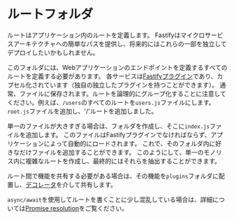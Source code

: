 # ルートフォルダ

ルートはアプリケーション内のルートを定義します。
Fastifyはマイクロサービスアーキテクチャへの簡単なパスを提供し、将来的にはこれらの一部を独立してデプロイしたいかもしれません。

このフォルダには、Webアプリケーションのエンドポイントを定義するすべてのルートを定義する必要があります。
各サービスは[Fastifyプラグイン](https://www.fastify.io/docs/latest/Reference/Plugins/)であり、カプセル化されています（独自の独立したプラグインを持つことができます）。
通常、ファイルに保存されます。ルートを論理的にグループ化することに注意してください。例えば、`/users`のすべてのルートを`users.js`ファイルにします。
`root.js`ファイルを追加し、'/'ルートを追加しました。

単一のファイルが大きすぎる場合は、フォルダを作成し、そこに`index.js`ファイルを追加します。
このファイルはFastifyプラグインでなければならず、アプリケーションによって自動的にロードされます。
これで、そのフォルダ内に好きなだけファイルを追加することができます。
このようにして、単一のモノリス内に複雑なルートを作成し、最終的にはそれらを抽出することができます。

ルート間で機能を共有する必要がある場合は、その機能を`plugins`フォルダに配置し、[デコレータ](https://www.fastify.io/docs/latest/Reference/Decorators/)を介して共有します。

`async/await`を使用してルートを書くことに少し混乱している場合は、詳細については[Promise resolution](https://www.fastify.io/docs/latest/Reference/Routes/#promise-resolution)をご覧ください。
